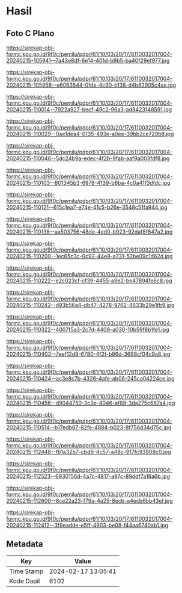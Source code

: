 # Hasil

## Foto C Plano

https://sirekap-obj-formc.kpu.go.id/9f0c/pemilu/pdpr/61/10/03/20/17/6110032017004-20240215-105941--7a43e8df-6e14-401d-b9b5-ba40f29ef977.jpg

https://sirekap-obj-formc.kpu.go.id/9f0c/pemilu/pdpr/61/10/03/20/17/6110032017004-20240215-105958--e6063544-0fde-4c90-b138-d4b82905c4ae.jpg

https://sirekap-obj-formc.kpu.go.id/9f0c/pemilu/pdpr/61/10/03/20/17/6110032017004-20240215-110014--7922a927-becf-49c2-96a3-ad8423148591.jpg

https://sirekap-obj-formc.kpu.go.id/9f0c/pemilu/pdpr/61/10/03/20/17/6110032017004-20240215-110029--0ae1dea4-0135-493e-a0ee-39bb2ce729b8.jpg

https://sirekap-obj-formc.kpu.go.id/9f0c/pemilu/pdpr/61/10/03/20/17/6110032017004-20240215-110046--5dc24b9a-edec-4f2b-9fab-aaf9a003fdf8.jpg

https://sirekap-obj-formc.kpu.go.id/9f0c/pemilu/pdpr/61/10/03/20/17/6110032017004-20240215-110103--801345b3-6978-4139-b8ba-4c0a41f3dfdc.jpg

https://sirekap-obj-formc.kpu.go.id/9f0c/pemilu/pdpr/61/10/03/20/17/6110032017004-20240215-110121--615c1ea7-e74e-41c5-b26e-3548c51fa944.jpg

https://sirekap-obj-formc.kpu.go.id/9f0c/pemilu/pdpr/61/10/03/20/17/6110032017004-20240215-110138--aa503756-48de-4ed0-b923-92daf8f647a2.jpg

https://sirekap-obj-formc.kpu.go.id/9f0c/pemilu/pdpr/61/10/03/20/17/6110032017004-20240215-110200--1ec65c3c-0c92-44e8-a731-52be09c1d62d.jpg

https://sirekap-obj-formc.kpu.go.id/9f0c/pemilu/pdpr/61/10/03/20/17/6110032017004-20240215-110222--e2c023cf-cf39-4455-a9e2-be47894fe6c8.jpg

https://sirekap-obj-formc.kpu.go.id/9f0c/pemilu/pdpr/61/10/03/20/17/6110032017004-20240215-110242--d93b56a4-db47-4278-9762-4633b29e1fb9.jpg

https://sirekap-obj-formc.kpu.go.id/9f0c/pemilu/pdpr/61/10/03/20/17/6110032017004-20240215-110322--4007f5a3-2c7d-4409-a030-10b59f8b1fe1.jpg

https://sirekap-obj-formc.kpu.go.id/9f0c/pemilu/pdpr/61/10/03/20/17/6110032017004-20240215-110402--7eef12d8-6780-4f2f-b86d-3668cf04c9a8.jpg

https://sirekap-obj-formc.kpu.go.id/9f0c/pemilu/pdpr/61/10/03/20/17/6110032017004-20240215-110424--ac3e8c7b-4326-4afe-ab06-245ca04224ce.jpg

https://sirekap-obj-formc.kpu.go.id/9f0c/pemilu/pdpr/61/10/03/20/17/6110032017004-20240215-110456--d9044750-3c3e-4046-af88-3da275c667a4.jpg

https://sirekap-obj-formc.kpu.go.id/9f0c/pemilu/pdpr/61/10/03/20/17/6110032017004-20240215-110514--b17edb67-82fe-4884-b023-8f756d34d75c.jpg

https://sirekap-obj-formc.kpu.go.id/9f0c/pemilu/pdpr/61/10/03/20/17/6110032017004-20240215-112448--fb1a32b7-cbd6-4c57-a48c-917fc93809c0.jpg

https://sirekap-obj-formc.kpu.go.id/9f0c/pemilu/pdpr/61/10/03/20/17/6110032017004-20240215-112523--6930156d-4a7c-4817-a97c-89ddf7a18a6b.jpg

https://sirekap-obj-formc.kpu.go.id/9f0c/pemilu/pdpr/61/10/03/20/17/6110032017004-20240215-112600--8ce22a23-f79a-4a25-8ecb-a4ecb6bb43ef.jpg

https://sirekap-obj-formc.kpu.go.id/9f0c/pemilu/pdpr/61/10/03/20/17/6110032017004-20240215-112412--3f9eadde-e5ff-4903-be08-f44aa6740ab1.jpg


## Metadata

| Key        | Value               |
| ---------- | ------------------- |
| Time Stamp | 2024-02-17 13:05:41 |
| Kode Dapil | 6102                |



